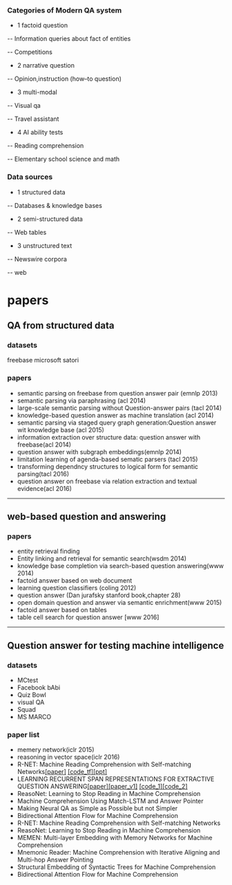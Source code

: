 ### Categories of Modern QA system

- 1 factoid question

 -- Information queries about fact of entities
 
 -- Competitions
 
- 2 narrative question

 -- Opinion,instruction (how–to question)
- 3 multi-modal

-- Visual qa

-- Travel assistant

- 4 AI ability tests

 -- Reading comprehension
 
 -- Elementary school science and math
 
### Data sources

- 1 structured data

 -- Databases & knowledge bases
 
- 2 semi-structured data

 -- Web tables
 
- 3 unstructured text

 -- Newswire corpora
 
 -- web
 
# papers
##  QA from structured data
### datasets
freebase
microsoft satori
### papers
- semantic parsing on freebase  from question answer pair (emnlp 2013)
- semantic parsing via paraphrasing (acl 2014)
- large-scale semantic parsing without Question-answer pairs (tacl 2014)
- knowledge-based question answer as machine translation (acl 2014)
- semantic parsing via staged query graph generation:Question answer wit knowledge base (acl 2015)
- information extraction over structure data: question answer with freebase(acl 2014)
- question answer with subgraph embeddings(emnlp 2014)
- limitation learning of agenda-based sematic parsers (tacl 2015)
- transforming dependncy structures to logical form for semantic parsing(tacl 2016)
- question answer on freebase via relation extraction and textual evidence(acl 2016)
 ---
## web-based question and answering 
### papers
- entity retrieval finding
- Entity linking and retrieval for semantic search(wsdm 2014)
- knowledge base completion via search-based question answering(www 2014)
- factoid answer based on web document
- learning question classifiers (coling 2012)
- question answer (Dan jurafsky  stanford book,chapter 28) 
- open domain question and answer via semantic enrichment(www 2015)
- factoid answer based on tables
- table cell search for question answer [www 2016]
 ---
## Question answer for testing machine intelligence
### datasets
- MCtest
- Facebook bAbi
- Quiz Bowl
- visual QA
- Squad
- MS MARCO
### paper list
- memery network(iclr 2015)
- reasoning in vector space(iclr 2016)
- R-NET: Machine Reading Comprehension with Self-matching Networks[[paper]](https://www.microsoft.com/en-us/research/wp-content/uploads/2017/05/r-net.pdf) [[code_tf]](https://github.com/YerevaNN/R-NET-in-Keras)[[ppt]](./ppt/R_net_lixinsu.pptx)
- LEARNING RECURRENT SPAN REPRESENTATIONS FOR EXTRACTIVE QUESTION ANSWERING[[paper]](https://arxiv.org/pdf/1611.01436.pdf)[[paper_v1]](https://openreview.net/pdf?id=HkIQH7qel) [[code_1]](https://github.com/shimisalant/RaSoR)[[code_2]](https://github.com/hsgodhia/squad_rasor_nn)
- ReasoNet: Learning to Stop Reading in Machine Comprehension
- Machine Comprehension Using Match-LSTM and Answer Pointer
- Making Neural QA as Simple as Possible but not Simpler	
- Bidirectional Attention Flow for Machine Comprehension
- R-NET: Machine Reading Comprehension with Self-matching Networks 
- ReasoNet: Learning to Stop Reading in Machine Comprehension
- MEMEN: Multi-layer Embedding with Memory Networks for Machine Comprehension
- Mnemonic Reader: Machine Comprehension with Iterative Aligning and Multi-hop Answer Pointing
- Structural Embedding of Syntactic Trees for Machine Comprehension
- Bidirectional Attention Flow for Machine Comprehension



